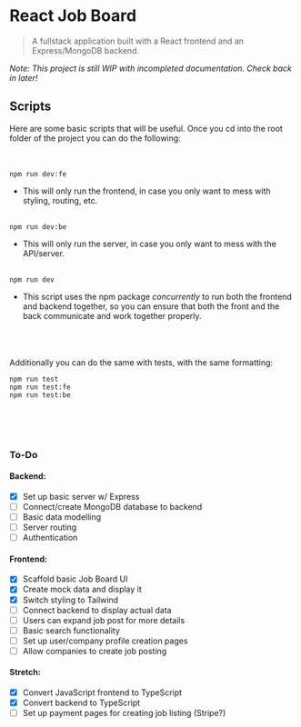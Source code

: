 # React Job Board  

> A fullstack application built with a React frontend and an Express/MongoDB backend.  

_Note: This project is still WIP with incompleted documentation. Check back in later!_  

## Scripts
Here are some basic scripts that will be useful. Once you cd into the root folder of the project you can do the following:
&nbsp;  
&nbsp;  
&nbsp;  

```
npm run dev:fe
```
- This will only run the frontend, in case you only want to mess with styling, routing, etc.  
&nbsp;  

```
npm run dev:be
```
- This will only run the server, in case you only want to mess with the API/server.  
&nbsp;  

```
npm run dev
```

- This script uses the npm package _concurrently_ to run both the frontend and backend together, so you can ensure that both the front and the back communicate and work together properly.  
&nbsp;  
&nbsp;  
&nbsp; 

Additionally you can do the same with tests, with the same formatting:
```
npm run test
npm run test:fe
npm run test:be
```
&nbsp;  
&nbsp;  
&nbsp; 


### To-Do  
#### Backend:
- [x] Set up basic server w/ Express
- [ ] Connect/create MongoDB database to backend
- [ ] Basic data modelling
- [ ] Server routing
- [ ] Authentication

#### Frontend:
- [x] Scaffold basic Job Board UI
- [x] Create mock data and display it
- [x] Switch styling to Tailwind
- [ ] Connect backend to display actual data
- [ ] Users can expand job post for more details
- [ ] Basic search functionality
- [ ] Set up user/company profile creation pages
- [ ] Allow companies to create job posting

#### Stretch:  
- [x] Convert JavaScript frontend to TypeScript
- [x] Convert backend to TypeScript
- [ ] Set up payment pages for creating job listing (Stripe?)